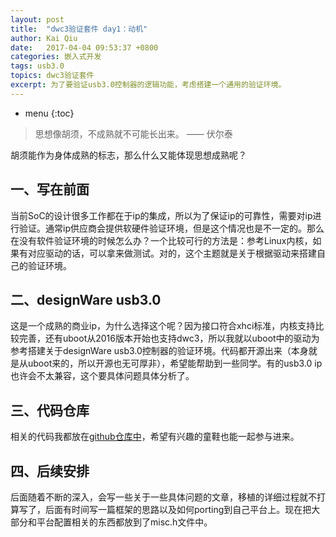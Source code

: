 ```yaml
---
layout: post
title:  "dwc3验证套件 day1：动机"
author: Kai Qiu
date:   2017-04-04 09:53:37 +0800
categories: 嵌入式开发
tags: usb3.0
topics: dwc3验证套件
excerpt: 为了要验证usb3.0控制器的逻辑功能，考虑搭建一个通用的验证环境。
---
```


* menu
{:toc}

> 思想像胡须，不成熟就不可能长出来。 —— 伏尔泰

胡须能作为身体成熟的标志，那么什么又能体现思想成熟呢？

## 一、写在前面

当前SoC的设计很多工作都在于ip的集成，所以为了保证ip的可靠性，需要对ip进行验证。通常ip供应商会提供软硬件验证环境，但是这个情况也是不一定的。那么在没有软件验证环境的时候怎么办？一个比较可行的方法是：参考Linux内核，如果有对应驱动的话，可以拿来做测试。对的，这个主题就是关于根据驱动来搭建自己的验证环境。

## 二、designWare usb3.0

这是一个成熟的商业ip，为什么选择这个呢？因为接口符合xhci标准，内核支持比较完善，还有uboot从2016版本开始也支持dwc3，所以我就以uboot中的驱动为参考搭建关于designWare usb3.0控制器的验证环境。代码都开源出来（本身就是从uboot来的，所以开源也无可厚非），希望能帮助到一些同学。有的usb3.0 ip也许会不太兼容，这个要具体问题具体分析了。

## 三、代码仓库

相关的代码我都放在[github仓库中](https://github.com/abcamus/dwc3-portable)，希望有兴趣的童鞋也能一起参与进来。

## 四、后续安排

后面随着不断的深入，会写一些关于一些具体问题的文章，移植的详细过程就不打算写了，后面有时间写一篇框架的思路以及如何porting到自己平台上。现在把大部分和平台配置相关的东西都放到了misc.h文件中。
